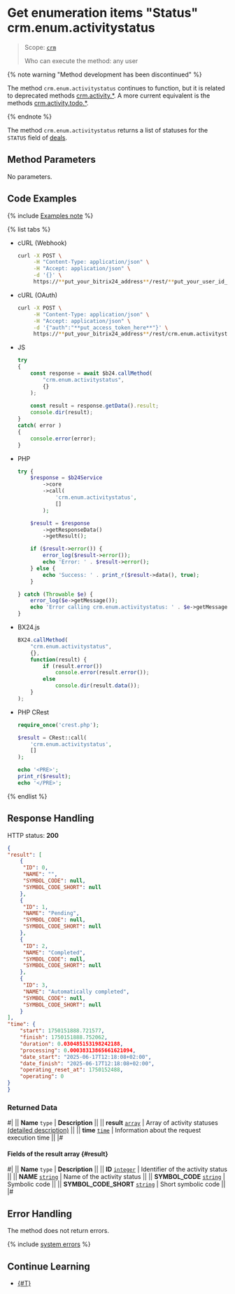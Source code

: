 # Get enumeration items "Status" crm.enum.activitystatus

> Scope: [`crm`](../../../../scopes/permissions.md)
>
> Who can execute the method: any user

{% note warning "Method development has been discontinued" %}

The method `crm.enum.activitystatus` continues to function, but it is related to deprecated methods [crm.activity.*](../../../timeline/activities/index.md). A more current equivalent is the methods [crm.activity.todo.*](../../../timeline/activities/todo/index.md).

{% endnote %}

The method `crm.enum.activitystatus` returns a list of statuses for the `STATUS` field of [deals](../../../timeline/activities/index.md).

## Method Parameters

No parameters.

## Code Examples

{% include [Examples note](../../../../../_includes/examples.md) %}

{% list tabs %}

- cURL (Webhook)

    ```bash
    curl -X POST \
         -H "Content-Type: application/json" \
         -H "Accept: application/json" \
         -d '{}' \
         https://**put_your_bitrix24_address**/rest/**put_your_user_id_here**/**put_your_webhook_here**/crm.enum.activitystatus
    ```

- cURL (OAuth)

    ```bash
    curl -X POST \
         -H "Content-Type: application/json" \
         -H "Accept: application/json" \
         -d '{"auth":"**put_access_token_here**"}' \
         https://**put_your_bitrix24_address**/rest/crm.enum.activitystatus
    ```

- JS

    ```js
    try
    {
    	const response = await $b24.callMethod(
    		"crm.enum.activitystatus",
    		{}
    	);
    	
    	const result = response.getData().result;
    	console.dir(result);
    }
    catch( error )
    {
    	console.error(error);
    }
    ```

- PHP

    ```php
    try {
        $response = $b24Service
            ->core
            ->call(
                'crm.enum.activitystatus',
                []
            );
    
        $result = $response
            ->getResponseData()
            ->getResult();
    
        if ($result->error()) {
            error_log($result->error());
            echo 'Error: ' . $result->error();
        } else {
            echo 'Success: ' . print_r($result->data(), true);
        }
    
    } catch (Throwable $e) {
        error_log($e->getMessage());
        echo 'Error calling crm.enum.activitystatus: ' . $e->getMessage();
    }
    ```

- BX24.js

    ```js
    BX24.callMethod(
        "crm.enum.activitystatus",
        {},
        function(result) {
            if (result.error())
                console.error(result.error());
            else
                console.dir(result.data());
        }
    );
    ```

- PHP CRest

    ```php
    require_once('crest.php');

    $result = CRest::call(
        'crm.enum.activitystatus',
        []
    );

    echo '<PRE>';
    print_r($result);
    echo '</PRE>';
    ```

{% endlist %}

## Response Handling

HTTP status: **200**

```json
{
"result": [
    {
     "ID": 0,
     "NAME": "",
     "SYMBOL_CODE": null,
     "SYMBOL_CODE_SHORT": null
    },
    {
     "ID": 1,
     "NAME": "Pending",
     "SYMBOL_CODE": null,
     "SYMBOL_CODE_SHORT": null
    },
    {
     "ID": 2,
     "NAME": "Completed",
     "SYMBOL_CODE": null,
     "SYMBOL_CODE_SHORT": null
    },
    {
     "ID": 3,
     "NAME": "Automatically completed",
     "SYMBOL_CODE": null,
     "SYMBOL_CODE_SHORT": null
    }
],
"time": {
    "start": 1750151888.721577,
    "finish": 1750151888.752062,
    "duration": 0.030485153198242188,
    "processing": 0.00038313865661621094,
    "date_start": "2025-06-17T12:18:08+02:00",
    "date_finish": "2025-06-17T12:18:08+02:00",
    "operating_reset_at": 1750152488,
    "operating": 0
}
}
```

### Returned Data

#|
|| **Name**
`type` | **Description** ||
|| **result**
[`array`](../../../../data-types.md) | Array of activity statuses [(detailed description)](#result) ||
|| **time**
[`time`](../../../../data-types.md#time) | Information about the request execution time ||
|#

#### Fields of the result array {#result}

#|
|| **Name**
`type` | **Description** ||
|| **ID**
[`integer`](../../../../data-types.md) | Identifier of the activity status ||
|| **NAME**
[`string`](../../../../data-types.md) | Name of the activity status ||
|| **SYMBOL_CODE**
[`string`](../../../../data-types.md) | Symbolic code ||
|| **SYMBOL_CODE_SHORT**
[`string`](../../../../data-types.md) | Short symbolic code ||
|#

## Error Handling

The method does not return errors.

{% include [system errors](../../../../../_includes/system-errors.md) %}

## Continue Learning

- [{#T}](./../index.md)
